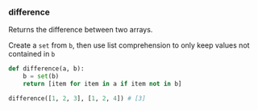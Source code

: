### difference

Returns the difference between two arrays.

Create a `set` from `b`, then use list comprehension to only keep values not contained in `b`

```python
def difference(a, b):
    b = set(b)
    return [item for item in a if item not in b]
```
``` python
difference([1, 2, 3], [1, 2, 4]) # [3]
```